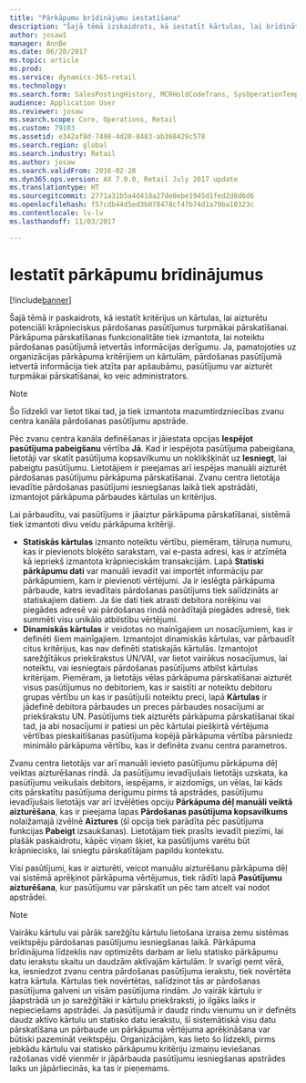 ```yaml
---
title: "Pārkāpumu brīdinājumu iestatīšana"
description: "Šajā tēmā izskaidrots, kā iestatīt kārtulas, lai brīdinātu klientu apkalpošanas pārstāvjus par potenciāli krāpniecisku informāciju, kad tiek apstrādāti pasūtījumi. Var definēt īpašus izmantošanai paredzētus kodus, lai automātiski vai manuāli aizturētu aizdomīgus pasūtījumus."
author: josaw1
manager: AnnBe
ms.date: 06/20/2017
ms.topic: article
ms.prod: 
ms.service: dynamics-365-retail
ms.technology: 
ms.search.form: SalesPostingHistory, MCRHoldCodeTrans, SysOperationTemplateForm
audience: Application User
ms.reviewer: josaw
ms.search.scope: Core, Operations, Retail
ms.custom: 79103
ms.assetid: e342af8d-7498-4d20-8483-ab368429c578
ms.search.region: global
ms.search.industry: Retail
ms.author: josaw
ms.search.validFrom: 2016-02-28
ms.dyn365.ops.version: AX 7.0.0, Retail July 2017 update
ms.translationtype: HT
ms.sourcegitcommit: 2771a31b5a4d418a27de0ebe1945d1fed2d8d6d6
ms.openlocfilehash: f57cdb44d5ed3b078478cf47b74d1a79ba10323c
ms.contentlocale: lv-lv
ms.lasthandoff: 11/03/2017

---
```


# <a name="set-up-fraud-alerts"></a>Iestatīt pārkāpumu brīdinājumus

[!include[banner](includes/banner.md)]

Šajā tēmā ir paskaidrots, kā iestatīt kritērijus un kārtulas, lai aizturētu potenciāli krāpnieciskus pārdošanas pasūtījumus turpmākai pārskatīšanai. Pārkāpuma pārskatīšanas funkcionalitāte tiek izmantota, lai noteiktu pārdošanas pasūtījumā ietvertās informācijas derīgumu. Ja, pamatojoties uz organizācijas pārkāpuma kritērijiem un kārtulām, pārdošanas pasūtījumā ietvertā informācija tiek atzīta par apšaubāmu, pasūtījumu var aizturēt turpmākai pārskatīšanai, ko veic administrators.

> [!NOTE]
> Šo līdzekli var lietot tikai tad, ja tiek izmantota mazumtirdzniecības zvanu centra kanāla pārdošanas pasūtījumu apstrāde. 

Pēc zvanu centra kanāla definēšanas ir jāiestata opcijas **Iespējot pasūtījuma pabeigšanu** vērtība **Jā**. Kad ir iespējota pasūtījuma pabeigšana, lietotāji var skatīt pasūtījuma kopsavilkumu un noklikšķināt uz **Iesniegt**, lai pabeigtu pasūtījumu. Lietotājiem ir pieejamas arī iespējas manuāli aizturēt pārdošanas pasūtījumu pārkāpuma pārskatīšanai. Zvanu centra lietotāja ievadītie pārdošanas pasūtījumi iesniegšanas laikā tiek apstrādāti, izmantojot pārkāpuma pārbaudes kārtulas un kritērijus.

Lai pārbaudītu, vai pasūtījums ir jāaiztur pārkāpuma pārskatīšanai, sistēmā tiek izmantoti divu veidu pārkāpuma kritēriji.

-   **Statiskās kārtulas** izmanto noteiktu vērtību, piemēram, tālruņa numuru, kas ir pievienots bloķēto sarakstam, vai e-pasta adresi, kas ir atzīmēta kā iepriekš izmantota krāpnieciskām transakcijām. Lapā **Statiski pārkāpumu dati** var manuāli ievadīt vai importēt informāciju par pārkāpumiem, kam ir pievienoti vērtējumi. Ja ir ieslēgta pārkāpuma pārbaude, katrs ievadītais pārdošanas pasūtījums tiek salīdzināts ar statiskajiem datiem. Ja šie dati tiek atrasti debitora norēķinu vai piegādes adresē vai pārdošanas rindā norādītajā piegādes adresē, tiek summēti visu unikālo atbilstību vērtējumi.  
-   **Dinamiskās kārtulas** ir veidotas no mainīgajiem un nosacījumiem, kas ir definēti šiem mainīgajiem. Izmantojot dinamiskās kārtulas, var pārbaudīt citus kritērijus, kas nav definēti statiskajās kārtulās. Izmantojot sarežģītākus priekšrakstus UN/VAI, var lietot vairākus nosacījumus, lai noteiktu, vai iesniegtais pārdošanas pasūtījums atbilst kārtulas kritērijam. Piemēram, ja lietotājs vēlas pārkāpuma pārskatīšanai aizturēt visus pasūtījumus no debitoriem, kas ir saistīti ar noteiktu debitoru grupas vērtību un kas ir pasūtījuši noteiktu preci, lapā **Kārtulas** ir jādefinē debitora pārbaudes un preces pārbaudes nosacījumi ar priekšrakstu UN. Pasūtījums tiek aizturēts pārkāpuma pārskatīšanai tikai tad, ja abi nosacījumi ir patiesi un pēc kārtulai piešķirtā vērtējuma vērtības pieskaitīšanas pasūtījuma kopējā pārkāpuma vērtība pārsniedz minimālo pārkāpuma vērtību, kas ir definēta zvanu centra parametros.

Zvanu centra lietotājs var arī manuāli ievieto pasūtījumu pārkāpuma dēļ veiktas aizturēšanas rindā. Ja pasūtījumu ievadījušais lietotājs uzskata, ka pasūtījumu veikušais debitors, iespējams, ir aizdomīgs, un vēlas, lai kāds cits pārskatītu pasūtījuma derīgumu pirms tā apstrādes, pasūtījumu ievadījušais lietotājs var arī izvēlēties opciju **Pārkāpuma dēļ manuāli veiktā aizturēšana**, kas ir pieejama lapas **Pārdošanas pasūtījuma kopsavilkums** nolaižamajā izvēlnē **Aiztures** (šī opcija tiek parādīta pēc pasūtījuma funkcijas **Pabeigt** izsaukšanas). Lietotājam tiek prasīts ievadīt piezīmi, lai plašāk paskaidrotu, kāpēc viņam šķiet, ka pasūtījums varētu būt krāpniecisks, lai sniegtu pārskatītājam papildu kontekstu.

Visi pasūtījumi, kas ir aizturēti, veicot manuālu aizturēšanu pārkāpuma dēļ vai sistēmā aprēķinot pārkāpuma vērtējumus, tiek rādīti lapā **Pasūtījumu aizturēšana**, kur pasūtījumu var pārskatīt un pēc tam atcelt vai nodot apstrādei.

> [!NOTE]
> Vairāku kārtulu vai pārāk sarežģītu kārtulu lietošana izraisa zemu sistēmas veiktspēju pārdošanas pasūtījumu iesniegšanas laikā. Pārkāpuma brīdinājuma līdzeklis nav optimizēts darbam ar lielu statisko pārkāpumu datu ierakstu skaitu un daudzām aktīvajām kārtulām. Ir svarīgi ņemt vērā, ka, iesniedzot zvanu centra pārdošanas pasūtījuma ierakstu, tiek novērtēta katra kārtula. Kārtulas tiek novērtētas, salīdzinot tās ar pārdošanas pasūtījuma galveni un visām pasūtījuma rindām. Jo vairāk kārtulu ir jāapstrādā un jo sarežģītāki ir kārtulu priekšraksti, jo ilgāks laiks ir nepieciešams apstrādei. Ja pasūtījumā ir daudz rindu vienumu un ir definēts daudz aktīvo kārtulu un statisko datu ierakstu, šī sistemātiskā visu datu pārskatīšana un pārbaude un pārkāpuma vērtējuma aprēķināšana var būtiski pazemināt veiktspēju.  Organizācijām, kas lieto šo līdzekli, pirms jebkādu kārtulu vai statisko pārkāpumu kritēriju izmaiņu ieviešanas ražošanas vidē vienmēr ir jāpārbauda pasūtījumu iesniegšanas apstrādes laiks un jāpārliecinās, ka tas ir pieņemams.

